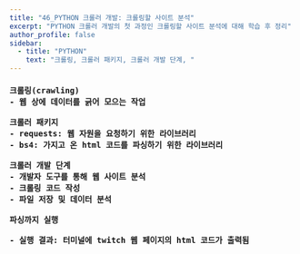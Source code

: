 ```yaml
---
title: "46_PYTHON 크롤러 개발: 크롤링할 사이트 분석"
excerpt: "PYTHON 크롤러 개발의 첫 과정인 크롤링할 사이트 분석에 대해 학습 후 정리"
author_profile: false
sidebar:
  - title: "PYTHON"
    text: "크롤링, 크롤러 패키지, 크롤러 개발 단계, "
---
```

<h4>
<pre>
크롤링(crawling)
- 웹 상에 데이터를 긁어 모으는 작업<br>
크롤러 패키지
- requests: 웹 자원을 요청하기 위한 라이브러리
- bs4: 가지고 온 html 코드를 파싱하기 위한 라이브러리<br>
크롤러 개발 단계
- 개발자 도구를 통해 웹 사이트 분석
- 크롤링 코드 작성
- 파일 저장 및 데이터 분석<br>
파싱까지 실행
<script src="https://gist.github.com/nyj001012/f5c9fe9bdb152e101081825d8f0abf4d.js"></script>
- 실행 결과: 터미널에 twitch 웹 페이지의 html 코드가 출력됨
</pre>
</h4>
